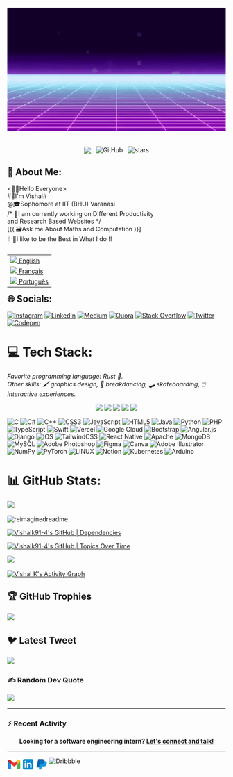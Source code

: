 ![Header GIF](assets/GitHub-Banner.gif)

<br>

<div align="center">
<img src="https://komarev.com/ghpvc/?username=Vishalk91-4&&style=flat-square" align="center" />
&nbsp;
<img alt="GitHub" src="https://img.shields.io/badge/dynamic/json?logo=github&label=Followers&query=%24.data.totalSubs&url=https%3A%2F%2Fapi.spencerwoo.com%2Fsubstats%2F%3Fsource%3Dgithub%26queryKey%3DVishalk91-4&longCache=true" align="center" />
&nbsp;
<img src="https://img.shields.io/github/stars/Vishalk91-4?label=Stars" alt="stars" align="center">
</div>

## 💫 About Me:
<🤝🏻Hello Everyone><br>#📛I'm Vishal#<br>@🎓Sophomore at IIT (BHU) Varanasi<br>/* 📔I am currently working on Different Productivity <br>and Research Based Websites */<br>[{( 🗃️Ask me About Maths and Computation )}]<br>!! 🥇I like to be the Best in What I do !!<br>

<table align="right">
 <tr><td><a href="README.md"><img src="images/us-flag.png" height="13"> English</a></td></tr>
 <tr><td><a href="README_fr.md"><img src="images/fr-flag.png" height="13"> Français</a></td></tr>
 <tr><td><a href="README_pt.md"><img src="images/br-flag.png" height="13"> Português</a></td></tr>
</table>


[abyss]: https://github.com/abyss-inc
[ur]: https://rochester.edu
[siggraph]: https://siggraph.org
[taperk]: https://taperk.com
[roclab]: https://roclab.io


## 🌐 Socials:
[![Instagram](https://img.shields.io/badge/Instagram-%23E4405F.svg?logo=Instagram&logoColor=white)](https://instagram.com/vishalk_iitbhu) [![LinkedIn](https://img.shields.io/badge/LinkedIn-%230077B5.svg?logo=linkedin&logoColor=white)](https://linkedin.com/in/vishal-k-2865b6254) [![Medium](https://img.shields.io/badge/Medium-12100E?logo=medium&logoColor=white)](https://medium.com/@@vishalkiitbhu) [![Quora](https://img.shields.io/badge/Quora-%23B92B27.svg?logo=Quora&logoColor=white)](https://quora.com/profile/Vishalk) [![Stack Overflow](https://img.shields.io/badge/-Stackoverflow-FE7A16?logo=stack-overflow&logoColor=white)](https://stackoverflow.com/users/20806754) [![Twitter](https://img.shields.io/badge/Twitter-%231DA1F2.svg?logo=Twitter&logoColor=white)](https://twitter.com/VishalK2267) [![Codepen](https://img.shields.io/badge/Codepen-000000?style=for-the-badge&logo=codepen&logoColor=white)](https://codepen.io/Vishalk2267) 

# 💻 Tech Stack:

_Favorite programming language: Rust :crab:._  
_Other skills: :paintbrush: graphics design, :man_dancing: breakdancing,
:skateboard: skateboarding, :computer_mouse: interactive experiences._

<p align="center">
<img src="https://img.shields.io/badge/Machine Learning-green"> <img src="https://img.shields.io/badge/Deep Learning-red"> <img src="https://img.shields.io/badge/Computer Vision-magenta"> <img src="https://img.shields.io/badge/Natural Language Processing-yellow"> <img src="https://img.shields.io/badge/Reinforcement Learning-blue"> 
</p>

![C](https://img.shields.io/badge/c-%2300599C.svg?style=for-the-badge&logo=c&logoColor=white) ![C#](https://img.shields.io/badge/c%23-%23239120.svg?style=for-the-badge&logo=c-sharp&logoColor=white) ![C++](https://img.shields.io/badge/c++-%2300599C.svg?style=for-the-badge&logo=c%2B%2B&logoColor=white) ![CSS3](https://img.shields.io/badge/css3-%231572B6.svg?style=for-the-badge&logo=css3&logoColor=white) ![JavaScript](https://img.shields.io/badge/javascript-%23323330.svg?style=for-the-badge&logo=javascript&logoColor=%23F7DF1E) ![HTML5](https://img.shields.io/badge/html5-%23E34F26.svg?style=for-the-badge&logo=html5&logoColor=white) ![Java](https://img.shields.io/badge/java-%23ED8B00.svg?style=for-the-badge&logo=java&logoColor=white) ![Python](https://img.shields.io/badge/python-3670A0?style=for-the-badge&logo=python&logoColor=ffdd54) ![PHP](https://img.shields.io/badge/php-%23777BB4.svg?style=for-the-badge&logo=php&logoColor=white) ![TypeScript](https://img.shields.io/badge/typescript-%23007ACC.svg?style=for-the-badge&logo=typescript&logoColor=white) ![Swift](https://img.shields.io/badge/swift-F54A2A?style=for-the-badge&logo=swift&logoColor=white) ![Vercel](https://img.shields.io/badge/vercel-%23000000.svg?style=for-the-badge&logo=vercel&logoColor=white) ![Google Cloud](https://img.shields.io/badge/Google%20Cloud-%234285F4.svg?style=for-the-badge&logo=google-cloud&logoColor=white) ![Bootstrap](https://img.shields.io/badge/bootstrap-%23563D7C.svg?style=for-the-badge&logo=bootstrap&logoColor=white) ![Angular.js](https://img.shields.io/badge/angular.js-%23E23237.svg?style=for-the-badge&logo=angularjs&logoColor=white) ![Django](https://img.shields.io/badge/django-%23092E20.svg?style=for-the-badge&logo=django&logoColor=white) ![IOS](https://img.shields.io/badge/IOS-%2320232a.svg?style=for-the-badge&logo=apple&logoColor=white) ![TailwindCSS](https://img.shields.io/badge/tailwindcss-%2338B2AC.svg?style=for-the-badge&logo=tailwind-css&logoColor=white) ![React Native](https://img.shields.io/badge/react_native-%2320232a.svg?style=for-the-badge&logo=react&logoColor=%2361DAFB) ![Apache](https://img.shields.io/badge/apache-%23D42029.svg?style=for-the-badge&logo=apache&logoColor=white) ![MongoDB](https://img.shields.io/badge/MongoDB-%234ea94b.svg?style=for-the-badge&logo=mongodb&logoColor=white) ![MySQL](https://img.shields.io/badge/mysql-%2300f.svg?style=for-the-badge&logo=mysql&logoColor=white) ![Adobe Photoshop](https://img.shields.io/badge/adobephotoshop-%2331A8FF.svg?style=for-the-badge&logo=adobephotoshop&logoColor=white) 	![Figma](https://img.shields.io/badge/figma-%23F24E1E.svg?style=for-the-badge&logo=figma&logoColor=white) ![Canva](https://img.shields.io/badge/Canva-%2300C4CC.svg?style=for-the-badge&logo=Canva&logoColor=white) ![Adobe Illustrator](https://img.shields.io/badge/adobeillustrator-%23FF9A00.svg?style=for-the-badge&logo=adobeillustrator&logoColor=white) ![NumPy](https://img.shields.io/badge/numpy-%23013243.svg?style=for-the-badge&logo=numpy&logoColor=white) ![PyTorch](https://img.shields.io/badge/PyTorch-%23EE4C2C.svg?style=for-the-badge&logo=PyTorch&logoColor=white) ![LINUX](https://img.shields.io/badge/Linux-FCC624?style=for-the-badge&logo=linux&logoColor=black) ![Notion](https://img.shields.io/badge/Notion-%23000000.svg?style=for-the-badge&logo=notion&logoColor=white) ![Kubernetes](https://img.shields.io/badge/kubernetes-%23326ce5.svg?style=for-the-badge&logo=kubernetes&logoColor=white) ![Arduino](https://img.shields.io/badge/-Arduino-00979D?style=for-the-badge&logo=Arduino&logoColor=white)
# 📊 GitHub Stats:

[![](https://visitcount.itsvg.in/api?id=Vishalk91-4&icon=0&color=0)](https://visitcount.itsvg.in)

<img src="https://myreadme.vercel.app/api/embed/Vishalk91-4?panels=userstatistics,toprepositories,toplanguages,commitgraph" alt="reimaginedreadme" />

[![Vishalk91-4's GitHub | Dependencies](https://stats.quine.sh/Vishalk91-4/dependencies?theme=dark)](https://quine.sh?utm_source=widgets&utm_campaign=Vishalk91-4)

[![Vishalk91-4's GitHub | Topics Over Time](https://stats.quine.sh/Vishalk91-4/topics-over-time?theme=dark)](https://quine.sh?utm_source=widgets&utm_campaign=Vishalk91-4)

![](https://github-readme-streak-stats.herokuapp.com/?user=Vishalk91-4&theme=shades-of-purple&hide_border=false)<br/>

  <a href="https://github.com/ashutosh00710/github-readme-activity-graph"><img alt="Vishal K's Activity Graph" src="https://github-readme-activity-graph.vercel.app/graph/?username=Vishalk91-4&bg_color=1F222E&color=F8D866&line=F85D7F&point=FFFFFF&hide_border=true" /></a>



## 🏆 GitHub Trophies
![](https://github-profile-trophy.vercel.app/?username=Vishalk91-4&theme=radical&no-frame=false&no-bg=true&margin-w=4)

## 🐦 Latest Tweet
[![](https://gtce.itsvg.in/api?username=VishalK2267)](https://github.com/VishwaGauravIn/github-twitter-card-embed)

### ✍️ Random Dev Quote
![](https://quotes-github-readme.vercel.app/api?type=horizontal&theme=radical)

---
<!-- Proudly created with GPRM ( https://gprm.itsvg.in ) -->

### :zap: Recent Activity

<!--START_SECTION:activity-->




<!--END_SECTION:activity-->


<p align="center">
    <b>Looking for a software engineering intern?
        <a href="https://www.linkedin.com/in/vishal-k-2865b6254">Let's connect and talk!</a>
    </b>
</p>

---

<a href="mailto:korada.vishal.phe22@itbhu.ac.in">
    <img height="32" align="left" alt="Mail" src="img/icons/gmail.png" />
</a>

<a href="https://www.linkedin.com/in/vishal-k-2865b6254">
    <img height="32" align="left" alt="LinkedIn" src="img/icons/linkedin.png" />
</a>

<a href="https://paypal.me/vishalk914">
    <img height="32" align="left" alt="Buy Me a Coffee" src="img/icons/paypal.png" />
</a>

<a href="https://dribbble.com/vishalk91-4">
    <img height="32" align="left" alt="Dribbble" src="img/icons/dribbble.png" />
</a>
